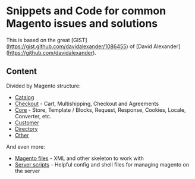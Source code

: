 # Snippets and Code for common Magento issues and solutions

This is based on the great
[GIST] (https://gist.github.com/davidalexander/1086455) of
[David Alexander] (https://github.com/davidalexander).

## Content

Divided by Magento structure:

* [Catalog](Catalog.md)
* [Checkout](Checkout.md) - Cart, Multishipping, Checkout and Agreements
* [Core](Core.md) - Store, Template / Blocks, Request, Response, Cookies, Locale, Converter, etc.
* [Customer](Customer.md)
* [Directory](Diectory.md)
* [Other](Other.md)

And even more:

* [Magento files](magento) - XML and other skeleton to work with
* [Server scripts](server) - Helpful config and shell files for managing magento on the server
